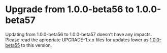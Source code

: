 # Upgrade from 1.0.0-beta56 to 1.0.0-beta57

Updating from 1.0.0-beta56 to 1.0.0-beta57 doesn't have any impacts. Please read the apropriate UPGRADE-1.x.x files for updates lower as [1.0.0-beta55](UPGRADE-1.0.0-beta55.md) to this version.